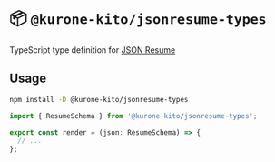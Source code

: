 # 📦 `@kurone-kito/jsonresume-types`

TypeScript type definition for [JSON Resume](http://jsonresume.org)

## Usage

```sh
npm install -D @kurone-kito/jsonresume-types
```

```TypeScript
import { ResumeSchema } from '@kurone-kito/jsonresume-types';

export const render = (json: ResumeSchema) => {
  // ...
};
```
